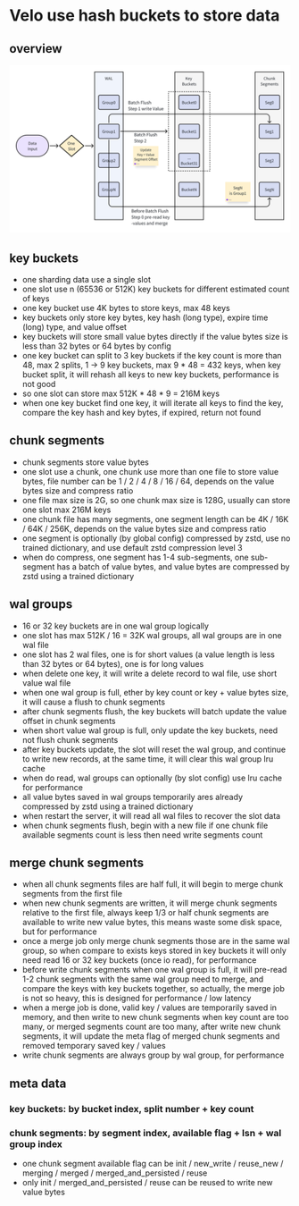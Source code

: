# Velo use hash buckets to store data

## overview
![slot-wal-group](./slot-wal-group.png)

## key buckets

- one sharding data use a single slot
- one slot use n (65536 or 512K) key buckets for different estimated count of keys
- one key bucket use 4K bytes to store keys, max 48 keys
- key buckets only store key bytes, key hash (long type), expire time (long) type, and value offset
- key buckets will store small value bytes directly if the value bytes size is less than 32 bytes or 64 bytes by config
- one key bucket can split to 3 key buckets if the key count is more than 48, max 2 splits, 1 -> 9 key buckets, max 9 *
  48 = 432 keys, when key bucket split, it will rehash all keys to new key buckets, performance is not good
- so one slot can store max 512K * 48 * 9 = 216M keys
- when one key bucket find one key, it will iterate all keys to find the key, compare the key hash and key bytes, if
  expired, return not found

## chunk segments

- chunk segments store value bytes
- one slot use a chunk, one chunk use more than one file to store value bytes, file number can be 1 / 2 / 4 / 8 / 16 /
  64, depends on the value bytes size and compress ratio
- one file max size is 2G, so one chunk max size is 128G, usually can store one slot max 216M keys
- one chunk file has many segments, one segment length can be 4K / 16K / 64K / 256K, depends on the value bytes size and
  compress ratio
- one segment is optionally (by global config) compressed by zstd, use no trained dictionary, and use default zstd compression level 3
- when do compress, one segment has 1-4 sub-segments, one sub-segment has a batch of value bytes, and value bytes are compressed by zstd
  using a trained dictionary

## wal groups

- 16 or 32 key buckets are in one wal group logically
- one slot has max 512K / 16 = 32K wal groups, all wal groups are in one wal file
- one slot has 2 wal files, one is for short values (a value length is less than 32 bytes or 64 bytes), one is for long
  values
- when delete one key, it will write a delete record to wal file, use short value wal file
- when one wal group is full, ether by key count or key + value bytes size, it will cause a flush to chunk segments
- after chunk segments flush, the key buckets will batch update the value offset in chunk segments
- when short value wal group is full, only update the key buckets, need not flush chunk segments
- after key buckets update, the slot will reset the wal group, and continue to write new records, at the same time, it will clear this wal group lru cache
- when do read, wal groups can optionally (by slot config) use lru cache for performance
- all value bytes saved in wal groups temporarily ares already compressed by zstd using a trained dictionary
- when restart the server, it will read all wal files to recover the slot data
- when chunk segments flush, begin with a new file if one chunk file available segments count is less then need write
  segments count

## merge chunk segments

- when all chunk segments files are half full, it will begin to merge chunk segments from the first file
- when new chunk segments are written, it will merge chunk segments relative to the first file, always keep 1/3 or half
  chunk segments are available to write new value bytes, this means waste some disk space, but for performance
- once a merge job only merge chunk segments those are in the same wal group, so when compare to exists keys stored
  in key buckets it will only need read 16 or 32 key buckets (once io read), for performance
- before write chunk segments when one wal group is full, it will pre-read 1-2 chunk segments with the same wal group
  need to merge, and compare the keys with key buckets together, so actually, the merge job is not so heavy, this is
  designed for performance / low latency
- when a merge job is done, valid key / values are temporarily saved in memory, and then write to new chunk segments
  when key count are too many, or merged segments count are too many, after write new chunk segments, it will update the
  meta flag of merged chunk segments and removed temporary saved key / values
- write chunk segments are always group by wal group, for performance

## meta data

### key buckets: by bucket index, split number + key count

### chunk segments: by segment index, available flag + lsn + wal group index

- one chunk segment available flag can be init / new_write / reuse_new / merging / merged / merged_and_persisted / reuse
- only init / merged_and_persisted / reuse can be reused to write new value bytes